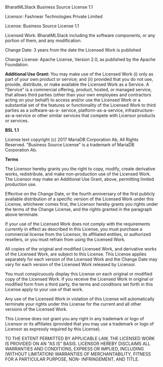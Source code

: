 BharatMLStack Business Source License 1.1

Licensor: Fashnear Technologies Private Limited

License: Business Source License 1.1

Licensed Work: BharatMLStack including the software components, or any portion of them, 
and any modification.

Change Date: 3 years from the date the Licensed Work is published

Change License: Apache License, Version 2.0, as published by the Apache Foundation.

**Additional Use Grant:** You may make use of the Licensed Work (i) only as part of your
own product or service; and (ii) provided that you do not use, provide, distribute, or make
available the Licensed Work as a Service. A "Service" is a commercial offering, product,
hosted, or managed service, that allows third parties (other than your own employees and
contractors acting on your behalf) to access and/or use the Licensed Work or a substantial
set of the features or functionality of the Licensed Work to third parties as a software-as-a-
service, platform-as-a-service, infrastructure-as-a-service or other similar services that
compete with Licensor products or services.

**BSL 1.1**

License text copyright (c) 2017 MariaDB Corporation Ab, All Rights Reserved. "Business
Source License" is a trademark of MariaDB Corporation Ab.

**Terms**

The Licensor hereby grants you the right to copy, modify, create derivative works,
redistribute, and make non-production use of the Licensed Work. The Licensor may make
an   Additional   Use   Grant,   above,   permitting   limited   production   use.

Effective on the Change Date, or the fourth anniversary of the first publicly available
distribution of a specific version of the Licensed Work under this License, whichever
comes first, the Licensor hereby grants you rights under the terms of the Change License,
and   the   rights   granted   in   the   paragraph   above   terminate.

If your use of the Licensed Work does not comply with the requirements currently in effect
as described in this License, you must purchase a commercial license from the Licensor,
its affiliated entities, or authorized resellers, or you must refrain from using the Licensed
Work.

All copies of the original and modified Licensed Work, and derivative works of the
Licensed Work, are subject to this License. This License applies separately for each
version of the Licensed Work and the Change Date may vary for each version of the
Licensed   Work   released   by   Licensor.

You must conspicuously display this License on each original or modified copy of the
Licensed Work. If you receive the Licensed Work in original or modified form from a third
party, the terms and conditions set forth in this License apply to your use of that work.

Any use of the Licensed Work in violation of this License will automatically terminate your
rights under this License for the current and all other versions of the Licensed Work.

This License does not grant you any right in any trademark or logo of Licensor or its
affiliates (provided that you may use a trademark or logo of Licensor as expressly required
by   this   License).

TO   THE   EXTENT   PERMITTED   BY   APPLICABLE   LAW,   THE   LICENSED   WORK   IS
PROVIDED ON AN "AS IS" BASIS. LICENSOR HEREBY DISCLAIMS ALL WARRANTIES
AND  CONDITIONS,  EXPRESS OR IMPLIED, INCLUDING (WITHOUT  LIMITATION)
WARRANTIES OF MERCHANTABILITY, FITNESS FOR A PARTICULAR PURPOSE, NON-
INFRINGEMENT, AND TITLE.